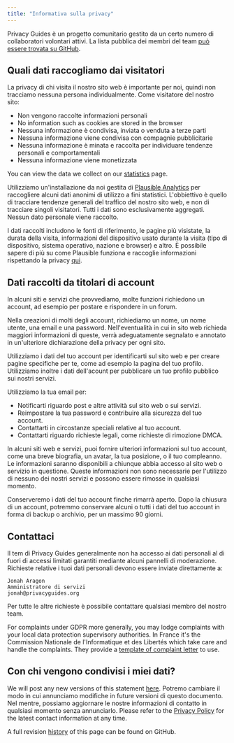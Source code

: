 ```yaml
---
title: "Informativa sulla privacy"
---
```


Privacy Guides è un progetto comunitario gestito da un certo numero di collaboratori volontari attivi. La lista pubblica dei membri del team [può essere trovata su GitHub](https://github.com/orgs/privacyguides/people).

## Quali dati raccogliamo dai visitatori

La privacy di chi visita il nostro sito web è importante per noi, quindi non tracciamo nessuna persona individualmente. Come visitatore del nostro sito:

- Non vengono raccolte informazioni personali
- No information such as cookies are stored in the browser
- Nessuna informazione è condivisa, inviata o venduta a terze parti
- Nessuna informazione viene condivisa con compagnie pubblicitarie
- Nessuna informazione è minata e raccolta per individuare tendenze personali e comportamentali
- Nessuna informazione viene monetizzata

You can view the data we collect on our [statistics](statistics.md) page.

Utilizziamo un'installazione da noi gestita di [Plausible Analytics](https://plausible.io) per raccogliere alcuni dati anonimi di utilizzo a fini statistici. L'obbiettivo è quello di tracciare tendenze generali del traffico del nostro sito web, e non di tracciare singoli visitatori. Tutti i dati sono esclusivamente aggregati. Nessun dato personale viene raccolto.

I dati raccolti includono le fonti di riferimento, le pagine più visistate, la durata della visita, informazioni del dispositivo usato durante la visita (tipo di dispositivo, sistema operativo, nazione e browser) e altro. È possibile sapere di più su come Plausible funziona e raccoglie informazioni rispettando la privacy [qui](https://plausible.io/data-policy).

## Dati raccolti da titolari di account

In alcuni siti e servizi che provvediamo, molte funzioni richiedono un account, ad esempio per postare e rispondere in un forum.

Nella creazioni di molti degli account, richiediamo un nome, un nome utente, una email e una password. Nell'eventualità in cui in sito web richieda maggiori informazioni di queste, verrà adeguatamente segnalato e annotato in un'ulteriore dichiarazione della privacy per ogni sito.

Utilizziamo i dati del tuo account per identificarti sul sito web e per creare pagine specifiche per te, come ad esempio la pagina del tuo profilo. Utilizziamo inoltre i dati dell'acount per pubblicare un tuo profilo pubblico sui nostri servizi.

Utilizziamo la tua email per:

- Notificarti riguardo post e altre attività sul sito web o sui servizi.
- Reimpostare la tua password e contribuire alla sicurezza del tuo account.
- Contattarti in circostanze speciali relative al tuo account.
- Contattarti riguardo richieste legali, come richieste di rimozione DMCA.

In alcuni siti web e servizi, puoi fornire ulteriori informazioni sul tuo account, come una breve biografia, un avatar, la tua posizione, o il tuo compleanno. Le informazioni saranno disponibili a chiunque abbia accesso al sito web o servizio in questione. Queste informazioni non sono necessarie per l'utilizzo di nessuno dei nostri servizi e possono essere rimosse in qualsiasi momento.

Conserveremo i dati del tuo account finche rimarrà aperto. Dopo la chiusura di un account, potremmo conservare alcuni o tutti i dati del tuo account in forma di backup o archivio, per un massimo 90 giorni.

## Contattaci

Il tem di Privacy Guides generalmente non ha accesso ai dati personali al di fuori di accessi limitati garantiti mediante alcuni pannelli di moderazione. Richieste relative i tuoi dati personali devono essere inviate direttamente a:

```text
Jonah Aragon
Amministratore di servizi
jonah@privacyguides.org
```

Per tutte le altre richieste è possibile contattare qualsiasi membro del nostro team.

For complaints under GDPR more generally, you may lodge complaints with your local data protection supervisory authorities. In France it's the Commission Nationale de l'Informatique et des Libertés which take care and handle the complaints. They provide a [template of complaint letter](https://www.cnil.fr/en/plaintes) to use.

## Con chi vengono condivisi i miei dati?

We will post any new versions of this statement [here](privacy-policy.md). Potremo cambiare il modo in cui annunciamo modifiche in future versioni di questo documento. Nel mentre, possiamo aggiornare le nostre informazioni di contatto in qualsiasi momento senza annunciarlo. Please refer to the [Privacy Policy](privacy-policy.md) for the latest contact information at any time.

A full revision [history](https://github.com/privacyguides/privacyguides.org/commits/main/docs/about/privacy-policy.md) of this page can be found on GitHub.
